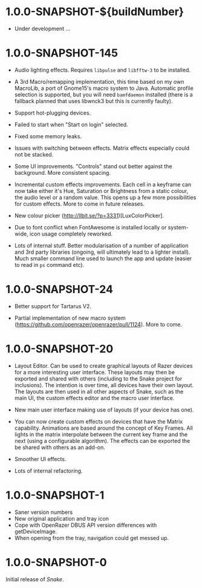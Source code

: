 # 1.0.0-SNAPSHOT-${buildNumber}

 * Under development ...

# 1.0.0-SNAPSHOT-145
 
 * Audio lighting effects. Requires `libpulse` and `libfftw-3` to be installed. 

 * A 3rd  Macro/remapping implementation, this time based on my own MacroLib, a port of Gnome15's
   macro system to Java. Automatic profile selection is supported, but you will need `bamfdaemon` 
   installed (there is a fallback planned that uses libwnck3 but this is currently faulty).
   
 * Support hot-plugging devices.
 
 * Failed to start when "Start on login" selected.
 
 * Fixed some memory leaks.
 
 * Issues with switching between effects. Matrix effects especially could not be stacked.
 
 * Some UI improvements. "Controls" stand out better against the background. More consistent
   spacing. 
   
 * Incremental custom effects improvements. Each cell in a keyframe can now take either it's
   Hue, Saturation or Brightness from a static colour, the audio level or a random value. 
   This opens up a few more possibilities for custom effects. More to come in future releases.
   
 * New colour picker (http://llbit.se/?p=3331)[LuxColorPicker].
 
 * Due to font conflict when FontAwesome is installed locally or system-wide, icon usage 
   completely reworked.
 
 * Lots of internal stuff. Better modularisation of a number of application and 3rd party libraries
   (ongoing, will ultimately lead to a lighter install). Much smaller command line used to
   launch the app and update (easier to read in `ps` command etc).

# 1.0.0-SNAPSHOT-24

 * Better support for Tartarus V2. 
 
 * Partial implementation of new macro system (https://github.com/openrazer/openrazer/pull/1124).
   More to come.
   

# 1.0.0-SNAPSHOT-20

 * Layout Editor. Can be used to create graphical layouts of Razer devices for a more 
   interesting user interface. These layouts may then be exported and shared with others
   (including to the Snake project for inclusions). The intention is over time, all devices
   have their own layout. The layouts are then used in all other aspects of Snake, such
   as the main UI, the custom effects editor and the macro user interface.
   
 * New main user interface making use of layouts (if your device has one). 
      
 * You can now create custom effects on devices that have the Matrix capability. Animations
   are based around the concept of Key Frames. All lights in the matrix interpolate between
   the current key frame and the next (using a configurable algorithm). The effects can
   be exported the be shared with others as an add-on.
   
 * Smoother UI effects.
 
 * Lots of internal refactoring. 

# 1.0.0-SNAPSHOT-1

 * Saner version numbers
 * New original application and tray icon
 * Cope with OpenRazer DBUS API version differences with getDeviceImage.
 * When opening from the tray, navigation could get messed up.

# 1.0.0-SNAPSHOT-0

Initial release of *Snake*.
